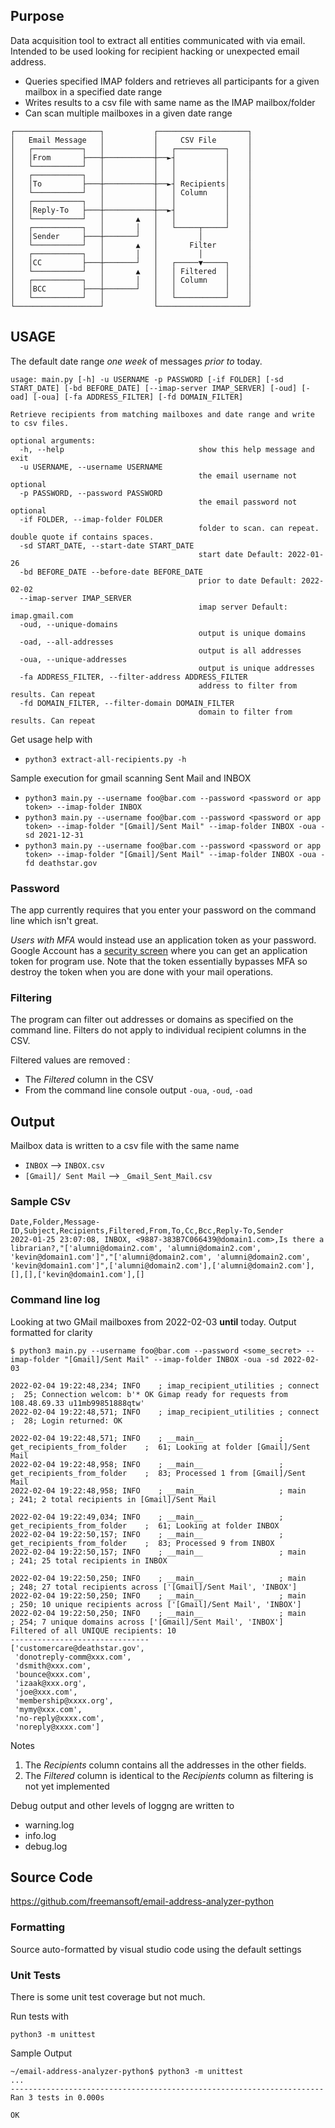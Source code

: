 ## Purpose
Data acquisition tool to extract all entities communicated with via email.
Intended to be used looking for recipient hacking or unexpected email address.

* Queries specified IMAP folders and retrieves all participants for a given mailbox in a specified date range
* Writes results to a csv file with same name as the IMAP mailbox/folder
* Can scan multiple mailboxes in a given date range

```
┌───────────────────┐           ┌────────────────────┐
│   Email Message   │           │     CSV File       │
│   ┌───────────┐   │           │   ┌───────────┐    │
│   │From       ├───┼───────────┼──►┤           │    │
│   └───────────┘   │           │   │           │    │
│   ┌───────────┐   │           │   │           │    │
│   │To         ├───┼───────────┼──►┤ Recipients│    │
│   └───────────┘   │           │   │ Column    │    │
│   ┌───────────┐   │           │   │           │    │
│   │Reply-To   ├───┼───────────┼──►┤           │    │
│   └───────────┘   │       ▲   │   │           │    │
│   ┌───────────┐   │       │   │   └─────┬─────┘    │
│   │Sender     ├───┼───────┘   │         │          │
│   └───────────┘   │       ▲   │       Filter       │
│   ┌───────────┐   │       │   │         │          │
│   │CC         ├───┼───────┘   │   ┌─────▼─────┐    │
│   └───────────┘   │       ▲   │   │ Filtered  │    │
│   ┌───────────┐   │       │   │   │ Column    │    │
│   │BCC        ├───┼───────┘   │   │           │    │
│   └───────────┘   │           │   └───────────┘    │
└───────────────────┘           └────────────────────┘
```

## USAGE 
The default date range _one week_ of messages _prior to_ today.

```
usage: main.py [-h] -u USERNAME -p PASSWORD [-if FOLDER] [-sd START_DATE] [-bd BEFORE_DATE] [--imap-server IMAP_SERVER] [-oud] [-oad] [-oua] [-fa ADDRESS_FILTER] [-fd DOMAIN_FILTER]

Retrieve recipients from matching mailboxes and date range and write to csv files.

optional arguments:
  -h, --help                              show this help message and exit
  -u USERNAME, --username USERNAME
                                          the email username not optional
  -p PASSWORD, --password PASSWORD
                                          the email password not optional
  -if FOLDER, --imap-folder FOLDER
                                          folder to scan. can repeat. double quote if contains spaces.
  -sd START_DATE, --start-date START_DATE
                                          start date Default: 2022-01-26
  -bd BEFORE_DATE --before-date BEFORE_DATE
                                          prior to date Default: 2022-02-02
  --imap-server IMAP_SERVER
                                          imap server Default: imap.gmail.com
  -oud, --unique-domains
                                          output is unique domains
  -oad, --all-addresses
                                          output is all addresses
  -oua, --unique-addresses
                                          output is unique addresses
  -fa ADDRESS_FILTER, --filter-address ADDRESS_FILTER
                                          address to filter from results. Can repeat
  -fd DOMAIN_FILTER, --filter-domain DOMAIN_FILTER
                                          domain to filter from results. Can repeat                                                               
```

Get usage help with 

* `python3 extract-all-recipients.py -h` 

Sample execution for gmail scanning Sent Mail and INBOX

* `python3 main.py --username foo@bar.com --password <password or app token> --imap-folder INBOX`
* `python3 main.py --username foo@bar.com --password <password or app token> --imap-folder "[Gmail]/Sent Mail" --imap-folder INBOX -oua -sd 2021-12-31`
* `python3 main.py --username foo@bar.com --password <password or app token> --imap-folder "[Gmail]/Sent Mail" --imap-folder INBOX -oua -fd deathstar.gov`

### Password
The app currently requires that you enter your password on the command line which isn't great.

*Users with MFA* would instead use an application token as your password.  Google Account has a [security screen](https://myaccount.google.com/security?gar=1) where you can get an application token for program use. 
Note that the token essentially bypasses MFA so destroy the token when you are done with your mail operations.

### Filtering
The program can filter out addresses or domains as specified on the command line.  Filters do not apply to individual recipient columns in the CSV.

Filtered values are removed :
* The _Filtered_ column in the CSV 
* From the command line console output `-oua`, `-oud`, `-oad`

## Output

Mailbox data is written to a csv file with the same name
* `INBOX` --> `INBOX.csv`
* `[Gmail]/ Sent Mail` --> `_Gmail_Sent_Mail.csv`

### Sample CSv
```
Date,Folder,Message-ID,Subject,Recipients,Filtered,From,To,Cc,Bcc,Reply-To,Sender
2022-01-25 23:07:08, INBOX, <9887-383B7C066439@domain1.com>,Is there a librarian?,"['alumni@domain2.com', 'alumni@domain2.com', 'kevin@domain1.com']","['alumni@domain2.com', 'alumni@domain2.com', 'kevin@domain1.com']",['alumni@domain2.com'],['alumni@domain2.com'],[],[],['kevin@domain1.com'],[]
```
### Command line log
Looking at two GMail mailboxes from 2022-02-03 **until** today.  Output formatted for clarity
```
$ python3 main.py --username foo@bar.com --password <some_secret> --imap-folder "[Gmail]/Sent Mail" --imap-folder INBOX -oua -sd 2022-02-03

2022-02-04 19:22:48,234; INFO    ; imap_recipient_utilities ; connect                       ;  25; Connection welcom: b'* OK Gimap ready for requests from 108.48.69.33 u11mb99851888qtw'
2022-02-04 19:22:48,571; INFO    ; imap_recipient_utilities ; connect                       ;  28; Login returned: OK

2022-02-04 19:22:48,571; INFO    ; __main__                 ; get_recipients_from_folder    ;  61; Looking at folder [Gmail]/Sent Mail
2022-02-04 19:22:48,958; INFO    ; __main__                 ; get_recipients_from_folder    ;  83; Processed 1 from [Gmail]/Sent Mail
2022-02-04 19:22:48,958; INFO    ; __main__                 ; main                          ; 241; 2 total recipients in [Gmail]/Sent Mail

2022-02-04 19:22:49,034; INFO    ; __main__                 ; get_recipients_from_folder    ;  61; Looking at folder INBOX
2022-02-04 19:22:50,157; INFO    ; __main__                 ; get_recipients_from_folder    ;  83; Processed 9 from INBOX
2022-02-04 19:22:50,157; INFO    ; __main__                 ; main                          ; 241; 25 total recipients in INBOX

2022-02-04 19:22:50,250; INFO    ; __main__                 ; main                          ; 248; 27 total recipients across ['[Gmail]/Sent Mail', 'INBOX']
2022-02-04 19:22:50,250; INFO    ; __main__                 ; main                          ; 250; 10 unique recipients across ['[Gmail]/Sent Mail', 'INBOX']
2022-02-04 19:22:50,250; INFO    ; __main__                 ; main                          ; 254; 7 unique domains across ['[Gmail]/Sent Mail', 'INBOX']
Filtered of all UNIQUE recipients: 10
-------------------------------
['customercare@deathstar.gov',
 'donotreply-comm@xxx.com',
 'dsmith@xxx.com',
 'bounce@xxx.com',
 'izaak@xxx.org',
 'joe@xxx.com',
 'membership@xxxx.org',
 'mymy@xxx.com',
 'no-reply@xxxx.com',
 'noreply@xxxx.com']
```
Notes
1. The _Recipients_ column contains all the addresses in the other fields.
1. The _Filtered_ column is identical to the _Recipients_ column as filtering is not yet implemented

Debug output and other levels of loggng are written to
* warning.log
* info.log
* debug.log

## Source Code
https://github.com/freemansoft/email-address-analyzer-python

### Formatting
Source auto-formatted by visual studio code using the default settings

### Unit Tests
There is some unit test coverage but not much.

Run tests with
```
python3 -m unittest
```
Sample Output
```
~/email-address-analyzer-python$ python3 -m unittest
...
----------------------------------------------------------------------
Ran 3 tests in 0.000s

OK
```
